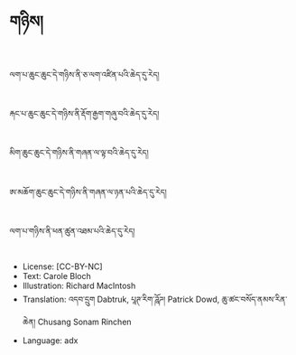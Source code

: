 # གཉིས།

##
ལག་པ་ཆུང་ཆུང་དེ་གཉིས་ནི་ཅ་ལག་འཛིན་པའི་ཆེད་དུ་རེད།

##
རྐང་པ་ཆུང་ཆུང་དེ་གཉིས་ནི་རྡོག་རྒྱག་གཞུ་བའི་ཆེད་དུ་རེད།

##
མིག་ཆུང་ཆུང་དེ་གཉིས་ནི་གཞན་ལ་ལྟ་བའི་ཆེད་དུ་རེད།

##
ཨ་མཆོག་ཆུང་ཆུང་དེ་གཉིས་ནི་གཞན་ལ་ཉན་པའི་ཆེད་དུ་རེད།

##
ལག་པ་གཉིས་ནི་ཕན་ཚུན་འཐམ་པའི་ཆེད་དུ་རེད།

##
* License: [CC-BY-NC]
* Text: Carole Bloch
* Illustration: Richard MacIntosh
* Translation: འདབ་དྲུག Dabtruk, པཱཊ་རིག་ཌཱོཌ། Patrick Dowd, ཆུ་ཚང་བསོད་ནམས་རིན་ཆེན། Chusang Sonam Rinchen
* Language: adx

